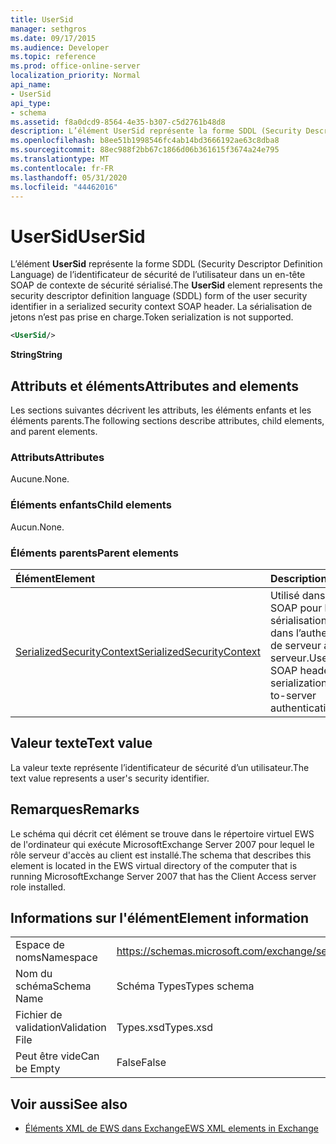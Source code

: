 ```yaml
---
title: UserSid
manager: sethgros
ms.date: 09/17/2015
ms.audience: Developer
ms.topic: reference
ms.prod: office-online-server
localization_priority: Normal
api_name:
- UserSid
api_type:
- schema
ms.assetid: f8a0dcd9-8564-4e35-b307-c5d2761b48d8
description: L’élément UserSid représente la forme SDDL (Security Descriptor Definition Language) de l’identificateur de sécurité de l’utilisateur dans un en-tête SOAP de contexte de sécurité sérialisé. La sérialisation de jetons n’est pas prise en charge.
ms.openlocfilehash: b8ee51b1998546fc4ab14bd3666192ae63c8dba8
ms.sourcegitcommit: 88ec988f2bb67c1866d06b361615f3674a24e795
ms.translationtype: MT
ms.contentlocale: fr-FR
ms.lasthandoff: 05/31/2020
ms.locfileid: "44462016"
---
```

# <a name="usersid"></a><span data-ttu-id="78e9e-104">UserSid</span><span class="sxs-lookup"><span data-stu-id="78e9e-104">UserSid</span></span>

<span data-ttu-id="78e9e-105">L’élément **UserSid** représente la forme SDDL (Security Descriptor Definition Language) de l’identificateur de sécurité de l’utilisateur dans un en-tête SOAP de contexte de sécurité sérialisé.</span><span class="sxs-lookup"><span data-stu-id="78e9e-105">The **UserSid** element represents the security descriptor definition language (SDDL) form of the user security identifier in a serialized security context SOAP header.</span></span> <span data-ttu-id="78e9e-106">La sérialisation de jetons n’est pas prise en charge.</span><span class="sxs-lookup"><span data-stu-id="78e9e-106">Token serialization is not supported.</span></span> 
  
```xml
<UserSid/>
```

 <span data-ttu-id="78e9e-107">**String**</span><span class="sxs-lookup"><span data-stu-id="78e9e-107">**String**</span></span>
## <a name="attributes-and-elements"></a><span data-ttu-id="78e9e-108">Attributs et éléments</span><span class="sxs-lookup"><span data-stu-id="78e9e-108">Attributes and elements</span></span>

<span data-ttu-id="78e9e-109">Les sections suivantes décrivent les attributs, les éléments enfants et les éléments parents.</span><span class="sxs-lookup"><span data-stu-id="78e9e-109">The following sections describe attributes, child elements, and parent elements.</span></span>
  
### <a name="attributes"></a><span data-ttu-id="78e9e-110">Attributs</span><span class="sxs-lookup"><span data-stu-id="78e9e-110">Attributes</span></span>

<span data-ttu-id="78e9e-111">Aucune.</span><span class="sxs-lookup"><span data-stu-id="78e9e-111">None.</span></span>
  
### <a name="child-elements"></a><span data-ttu-id="78e9e-112">Éléments enfants</span><span class="sxs-lookup"><span data-stu-id="78e9e-112">Child elements</span></span>

<span data-ttu-id="78e9e-113">Aucun.</span><span class="sxs-lookup"><span data-stu-id="78e9e-113">None.</span></span>
  
### <a name="parent-elements"></a><span data-ttu-id="78e9e-114">Éléments parents</span><span class="sxs-lookup"><span data-stu-id="78e9e-114">Parent elements</span></span>

|<span data-ttu-id="78e9e-115">**Élément**</span><span class="sxs-lookup"><span data-stu-id="78e9e-115">**Element**</span></span>|<span data-ttu-id="78e9e-116">**Description**</span><span class="sxs-lookup"><span data-stu-id="78e9e-116">**Description**</span></span>|
|:-----|:-----|
|[<span data-ttu-id="78e9e-117">SerializedSecurityContext</span><span class="sxs-lookup"><span data-stu-id="78e9e-117">SerializedSecurityContext</span></span>](serializedsecuritycontext.md) <br/> |<span data-ttu-id="78e9e-118">Utilisé dans l’en-tête SOAP pour la sérialisation de jetons dans l’authentification de serveur à serveur.</span><span class="sxs-lookup"><span data-stu-id="78e9e-118">Used in the SOAP header for token serialization in server-to-server authentication.</span></span>  <br/> |
   
## <a name="text-value"></a><span data-ttu-id="78e9e-119">Valeur texte</span><span class="sxs-lookup"><span data-stu-id="78e9e-119">Text value</span></span>

<span data-ttu-id="78e9e-120">La valeur texte représente l’identificateur de sécurité d’un utilisateur.</span><span class="sxs-lookup"><span data-stu-id="78e9e-120">The text value represents a user's security identifier.</span></span>
  
## <a name="remarks"></a><span data-ttu-id="78e9e-121">Remarques</span><span class="sxs-lookup"><span data-stu-id="78e9e-121">Remarks</span></span>

<span data-ttu-id="78e9e-122">Le schéma qui décrit cet élément se trouve dans le répertoire virtuel EWS de l'ordinateur qui exécute MicrosoftExchange Server 2007 pour lequel le rôle serveur d'accès au client est installé.</span><span class="sxs-lookup"><span data-stu-id="78e9e-122">The schema that describes this element is located in the EWS virtual directory of the computer that is running MicrosoftExchange Server 2007 that has the Client Access server role installed.</span></span>
  
## <a name="element-information"></a><span data-ttu-id="78e9e-123">Informations sur l'élément</span><span class="sxs-lookup"><span data-stu-id="78e9e-123">Element information</span></span>

|||
|:-----|:-----|
|<span data-ttu-id="78e9e-124">Espace de noms</span><span class="sxs-lookup"><span data-stu-id="78e9e-124">Namespace</span></span>  <br/> |https://schemas.microsoft.com/exchange/services/2006/types  <br/> |
|<span data-ttu-id="78e9e-125">Nom du schéma</span><span class="sxs-lookup"><span data-stu-id="78e9e-125">Schema Name</span></span>  <br/> |<span data-ttu-id="78e9e-126">Schéma Types</span><span class="sxs-lookup"><span data-stu-id="78e9e-126">Types schema</span></span>  <br/> |
|<span data-ttu-id="78e9e-127">Fichier de validation</span><span class="sxs-lookup"><span data-stu-id="78e9e-127">Validation File</span></span>  <br/> |<span data-ttu-id="78e9e-128">Types.xsd</span><span class="sxs-lookup"><span data-stu-id="78e9e-128">Types.xsd</span></span>  <br/> |
|<span data-ttu-id="78e9e-129">Peut être vide</span><span class="sxs-lookup"><span data-stu-id="78e9e-129">Can be Empty</span></span>  <br/> |<span data-ttu-id="78e9e-130">False</span><span class="sxs-lookup"><span data-stu-id="78e9e-130">False</span></span>  <br/> |
   
## <a name="see-also"></a><span data-ttu-id="78e9e-131">Voir aussi</span><span class="sxs-lookup"><span data-stu-id="78e9e-131">See also</span></span>



- [<span data-ttu-id="78e9e-132">Éléments XML de EWS dans Exchange</span><span class="sxs-lookup"><span data-stu-id="78e9e-132">EWS XML elements in Exchange</span></span>](ews-xml-elements-in-exchange.md)

